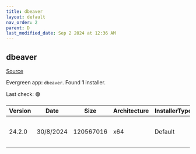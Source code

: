 ```yaml
---
title: dbeaver
layout: default
nav_order: 2
parent: D
last_modified_date: Sep 2 2024 at 12:36 AM
---
```


## dbeaver

[Source](https://github.com/dbeaver/dbeaver)

Evergreen app: `dbeaver`. Found **1** installer.

Last check: 🟢

| Version | Date      | Size      | Architecture | InstallerType | Type | URI                                                                                                                                                                                              |
| ------- | --------- | --------- | ------------ | ------------- | ---- | ------------------------------------------------------------------------------------------------------------------------------------------------------------------------------------------------ |
| 24.2.0  | 30/8/2024 | 120567016 | x64          | Default       | exe  | [https://github.com/dbeaver/dbeaver/releases/download/24.2.0/dbeaver-ce-24.2.0-x86_64-setup.exe](https://github.com/dbeaver/dbeaver/releases/download/24.2.0/dbeaver-ce-24.2.0-x86_64-setup.exe) |

